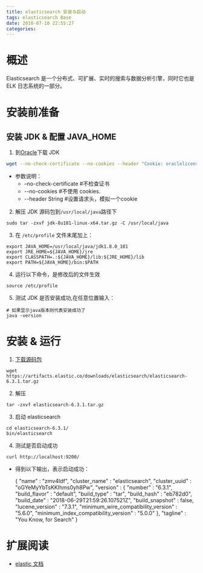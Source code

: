 ```yaml
---
title: elasticsearch 安装与启动
tags: elasticsearch Base
date: 2018-07-18 22:55:27
categories:
---
```



# 概述

Elasticsearch 是一个分布式、可扩展、实时的搜索与数据分析引擎，同时它也是 ELK 日志系统的一部分。

# 安装前准备

## 安装 JDK & 配置 JAVA_HOME 

1. 到[Oracle](http://www.oracle.com/technetwork/java/javase/downloads/jdk8-downloads-2133151.html)下载 JDK
```bash
wget --no-check-certificate --no-cookies --header "Cookie: oraclelicense=accept-securebackup-cookie" http://download.oracle.com/otn-pub/java/jdk/8u181-b13/96a7b8442fe848ef90c96a2fad6ed6d1/jdk-8u181-linux-x64.tar.gz
```
- 参数说明：
  - –no-check-certificate #不检查证书
  - --no-cookies          #不使用 cookies.
  - --header String       #设置请求头，模拟一个cookie

2. 解压 JDK 源码包到`/usr/local/java`路径下
```
sudo tar -zxvf jdk-8u181-linux-x64.tar.gz -C /usr/local/java
```

3. 在 `/etc/profile` 文件末尾加上：
```
export JAVA_HOME=/usr/local/java/jdk1.8.0_181 
export JRE_HOME=${JAVA_HOME}/jre  
export CLASSPATH=.:${JAVA_HOME}/lib:${JRE_HOME}/lib  
export PATH=${JAVA_HOME}/bin:$PATH
```
4. 运行以下命令，是修改后的文件生效
```
source /etc/profile
```

5. 测试 JDK 是否安装成功,在任意位置输入：
```
# 如果显示java版本则代表安装成功了
java -version
```

# 安装 & 运行

1. [下载源码包](https://www.elastic.co/downloads/elasticsearch)
```
wget https://artifacts.elastic.co/downloads/elasticsearch/elasticsearch-6.3.1.tar.gz
```

2. 解压
```
tar -zxvf elasticsearch-6.3.1.tar.gz
```

3. 启动 elasticsearch
```
cd elasticsearch-6.3.1/
bin/elasticsearch
```

4. 测试是否启动成功
```
curl http://localhost:9200/
```
- 得到以下输出，表示启动成功：

    {
    "name" : "zmv4Idf",
    "cluster_name" : "elasticsearch",
    "cluster_uuid" : "oGYeMyYbTsKKIhms0yh8Pw",
    "version" : {
      "number" : "6.3.1",
      "build_flavor" : "default",
      "build_type" : "tar",
      "build_hash" : "eb782d0",
      "build_date" : "2018-06-29T21:59:26.107521Z",
      "build_snapshot" : false,
      "lucene_version" : "7.3.1",
      "minimum_wire_compatibility_version" : "5.6.0",
      "minimum_index_compatibility_version" : "5.0.0"
    },
    "tagline" : "You Know, for Search"
    }

# 扩展阅读

- [elastic 文档](https://www.elastic.co/guide/cn/index.html)
